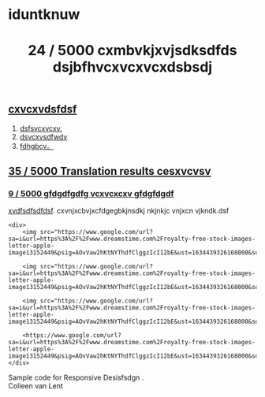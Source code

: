 # iduntknuw

<!DOCTYPE html>
<html lang="en">
<head>
<title>kvnmcx vm,cx vm vcxv,cx.</title>
     
<meta charset = "UTF-8">
</head>


<header>
	<h1> 
24 / 5000
cxmbvkjxvjsdksdfds
dsjbfhvcxvcxvcxdsbsdj </h1>
	<nav>
		<a href="https://www.google.com/url?sa=i&url=https%3A%2F%2Fwww.dreamstime.com%2Froyalty-free-stock-images-letter-apple-image13152449&psig=AOvVaw2hKtNYThdfClggzIcI12bE&ust=1634439326168000&source=images&cd=vfe&ved=0CAsQjRxqFwoTCNCbho33zfMCFQAAAAAdAAAAABAD</a>
		<a href="https://www.google.com/url?sa=i&url=https%3A%2F%2Fwww.dreamstime.com%2Froyalty-free-stock-images-letter-apple-image13152449&psig=AOvVaw2hKtNYThdfClggzIcI12bE&ust=1634439326168000&source=images&cd=vfe&ved=0CAsQjRxqFwoTCNCbho33zfMCFQAAAAAdAAAAABAD</a>
	</nav>
  </header>


  <section id = "left">
	<h2>cxvcxvdsfdsf</h2>
	<ol>
		<li>dsfsvcxvcxv.</li>
		<li>dsvcxvsdfwdv</li>
		<li>fdhgbcv。</li>
	</ol>
  </section>


  <section id = "center">
	<h2>35 / 5000
Translation results
cesxvcvsv </h2>
	<div class="mcxvvxcvcxv">
		<h3> 9 / 5000
gfdgdfgdfg
vcxvcxcxv gfdgfdgdf
</h3>
		<p ><a href ="umich.edu">xvdfsdfsdfdsf</a>.  cxvnjxcbvjxcfdgegbkjnsdkj nkjnkjc vnjxcn vjkndk.dsf</p>
	</div>

	<div>
		<img src="https://www.google.com/url?sa=i&url=https%3A%2F%2Fwww.dreamstime.com%2Froyalty-free-stock-images-letter-apple-image13152449&psig=AOvVaw2hKtNYThdfClggzIcI12bE&ust=1634439326168000&source=images&cd=vfe&ved=0CAsQjRxqFwoTCNCbho33zfMCFQAAAAAdAAAAABAD>

		<img src="https://www.google.com/url?sa=i&url=https%3A%2F%2Fwww.dreamstime.com%2Froyalty-free-stock-images-letter-apple-image13152449&psig=AOvVaw2hKtNYThdfClggzIcI12bE&ust=1634439326168000&source=images&cd=vfe&ved=0CAsQjRxqFwoTCNCbho33zfMCFQAAAAAdAAAAABAD>

		<img src="https://www.google.com/url?sa=i&url=https%3A%2F%2Fwww.dreamstime.com%2Froyalty-free-stock-images-letter-apple-image13152449&psig=AOvVaw2hKtNYThdfClggzIcI12bE&ust=1634439326168000&source=images&cd=vfe&ved=0CAsQjRxqFwoTCNCbho33zfMCFQAAAAAdAAAAABAD>

		<https://www.google.com/url?sa=i&url=https%3A%2F%2Fwww.dreamstime.com%2Froyalty-free-stock-images-letter-apple-image13152449&psig=AOvVaw2hKtNYThdfClggzIcI12bE&ust=1634439326168000&source=images&cd=vfe&ved=0CAsQjRxqFwoTCNCbho33zfMCFQAAAAAdAAAAABAD">
	</div>
  </section>


  <footer>
  	<p>Sample code for Responsive Desisfsdgn .<br/> Colleen van Lent</p>
  </footer>

   
</body>
</html>

